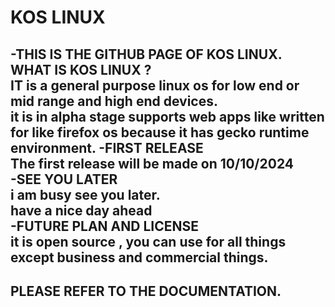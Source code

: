 
# KOS LINUX 
-THIS IS THE GITHUB PAGE OF KOS LINUX.  
WHAT IS KOS LINUX ?  
IT  is a general purpose linux os for low end or mid range and high end devices.  
it is in alpha stage
supports web apps like written for like firefox os because it has gecko runtime environment.
-FIRST RELEASE  
The first release will be made on 10/10/2024  
-SEE YOU LATER  
i am busy see you later.  
have a nice day  ahead  
-FUTURE PLAN AND LICENSE    
it is open source , you can use for all things except business and commercial things.  
-
PLEASE REFER TO THE DOCUMENTATION.
-

